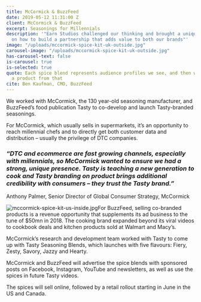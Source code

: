 ```yaml
---
title: McCormick & BuzzFeed
date: 2019-05-12 11:31:00 Z
client: McCormick & BuzzFeed
excerpt: Seasonings for Millennials
description: '"Earn Studios challenged our thinking and brought a unique perspective
  on how to build a partnership that adds value to both our brands"'
image: "/uploads/mccormick-spice-kit-uk-outside.jpg"
carousel-image: "/uploads/mccormick-spice-kit-uk-outside.jpg"
has-carousel-text: false
is-carousel: true
is-selected: true
quote: Each spice blend represents audience profiles we see, and then we backed into
  a product from that
cite: Ben Kaufman, CMO, BuzzFeed
---
```


We worked with McCormick, the 130 year-old seasoning manufacturer, and BuzzFeed’s food publication Tasty to co-develop and launch Tasty-branded seasonings.

For McCormick, which usually sells in supermarkets, it’s an opportunity to reach millennial chefs and to directly get both customer data and distribution – usually the privilege of DTC companies.

### *“DTC and ecommerce are fast growing channels, especially with millennials, so McCormick wanted to ensure we had a strong, unique presence. Tasty is teaching a new generation to cook and Tasty branding on product brings additional credibility with consumers – they trust the Tasty brand.”*

Anthony Palmer, Senior Director of Global Consumer Strategy, McCormick

![mccormick-spice-kit-us-inside.jpg](/uploads/mccormick-spice-kit-us-inside.jpg)For BuzzFeed, selling co-branded products is a revenue opportunity that supplements its ad business to the tune of $50mn in 2018. The cooking brand expanded beyond its viral videos to cookbook deals and kitchen products sold at Walmart and Macy’s.

McCormick’s research and development team worked with Tasty to come up with Tasty Seasoning Blends, which launches with five flavours: Fiery, Zesty, Savory, Jazzy and Hearty.

McCormick and BuzzFeed will advertise the spice blends with sponsored posts on Facebook, Instagram, YouTube and newsletters, as well as use the spices in future Tasty videos.

The spices will sell online, followed by a retail rollout starting in June in the US and Canada.